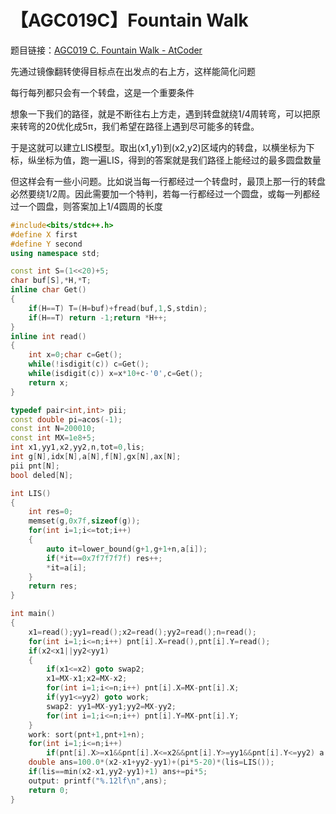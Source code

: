 # 【AGC019C】Fountain Walk

题目链接：[AGC019 C. Fountain Walk  -  AtCoder](https://agc019.contest.atcoder.jp/tasks/agc019_c)

先通过镜像翻转使得目标点在出发点的右上方，这样能简化问题

每行每列都只会有一个转盘，这是一个重要条件

想象一下我们的路径，就是不断往右上方走，遇到转盘就绕1/4周转弯，可以把原来转弯的20优化成5π，我们希望在路径上遇到尽可能多的转盘。

于是这就可以建立LIS模型。取出(x1,y1)到(x2,y2)区域内的转盘，以横坐标为下标，纵坐标为值，跑一遍LIS，得到的答案就是我们路径上能经过的最多圆盘数量

但这样会有一些小问题。比如说当每一行都经过一个转盘时，最顶上那一行的转盘必然要绕1/2周。因此需要加一个特判，若每一行都经过一个圆盘，或每一列都经过一个圆盘，则答案加上1/4圆周的长度

```cpp
#include<bits/stdc++.h>
#define X first
#define Y second
using namespace std;

const int S=(1<<20)+5;
char buf[S],*H,*T;
inline char Get()
{
    if(H==T) T=(H=buf)+fread(buf,1,S,stdin);
    if(H==T) return -1;return *H++;
}
inline int read()
{
    int x=0;char c=Get();
    while(!isdigit(c)) c=Get();
    while(isdigit(c)) x=x*10+c-'0',c=Get();
    return x;
}

typedef pair<int,int> pii;
const double pi=acos(-1);
const int N=200010;
const int MX=1e8+5;
int x1,yy1,x2,yy2,n,tot=0,lis;
int g[N],idx[N],a[N],f[N],gx[N],ax[N];
pii pnt[N];
bool deled[N];

int LIS()
{
    int res=0;
    memset(g,0x7f,sizeof(g));
    for(int i=1;i<=tot;i++)
    {
        auto it=lower_bound(g+1,g+1+n,a[i]);
        if(*it==0x7f7f7f7f) res++;
        *it=a[i];
    }
    return res;
}

int main()
{
    x1=read();yy1=read();x2=read();yy2=read();n=read();
    for(int i=1;i<=n;i++) pnt[i].X=read(),pnt[i].Y=read();
    if(x2<x1||yy2<yy1)
    {
        if(x1<=x2) goto swap2;
        x1=MX-x1;x2=MX-x2;
        for(int i=1;i<=n;i++) pnt[i].X=MX-pnt[i].X;
        if(yy1<=yy2) goto work;
        swap2: yy1=MX-yy1;yy2=MX-yy2;
        for(int i=1;i<=n;i++) pnt[i].Y=MX-pnt[i].Y;
    }
    work: sort(pnt+1,pnt+1+n);
    for(int i=1;i<=n;i++)
        if(pnt[i].X>=x1&&pnt[i].X<=x2&&pnt[i].Y>=yy1&&pnt[i].Y<=yy2) a[++tot]=pnt[i].Y;
    double ans=100.0*(x2-x1+yy2-yy1)+(pi*5-20)*(lis=LIS());
    if(lis==min(x2-x1,yy2-yy1)+1) ans+=pi*5;
    output: printf("%.12lf\n",ans);
    return 0;
}
```

